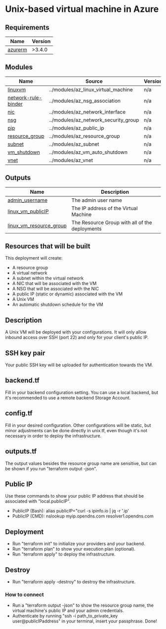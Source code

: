 # Unix-based virtual machine in Azure
## Requirements

| Name | Version |
|------|---------|
| <a name="requirement_azurerm"></a> [azurerm](#requirement\_azurerm) | >3.4.0 |

## Modules

| Name | Source | Version |
|------|--------|---------|
| <a name="module_linuxvm"></a> [linuxvm](#module\_linuxvm) | ../modules/az_linux_virtual_machine | n/a |
| <a name="module_network-rule-binder"></a> [network-rule-binder](#module\_network-rule-binder) | ../modules/az_nsg_association | n/a |
| <a name="module_nic"></a> [nic](#module\_nic) | ../modules/az_network_interface | n/a |
| <a name="module_nsg"></a> [nsg](#module\_nsg) | ../modules/az_network_security_group | n/a |
| <a name="module_pip"></a> [pip](#module\_pip) | ../modules/az_public_ip | n/a |
| <a name="module_resource_group"></a> [resource\_group](#module\_resource\_group) | ../modules/az_resource_group | n/a |
| <a name="module_subnet"></a> [subnet](#module\_subnet) | ../modules/az_subnet | n/a |
| <a name="module_vm_shutdown"></a> [vm\_shutdown](#module\_vm\_shutdown) | ../modules/az_vm_auto_shutdown | n/a |
| <a name="module_vnet"></a> [vnet](#module\_vnet) | ../modules/az_vnet | n/a |

## Outputs

| Name | Description |
|------|-------------|
| <a name="output_admin_username"></a> [admin\_username](#output\_admin\_username) | The admin user name |
| <a name="output_linux_vm_publicIP"></a> [linux\_vm\_publicIP](#output\_linux\_vm\_publicIP) | The IP address of the Virtual Machine |
| <a name="output_linux_vm_resource_group"></a> [linux\_vm\_resource\_group](#output\_linux\_vm\_resource\_group) | The Resource Group with all of the deployments |

## Resources that will be built
This deployment will create:
- A resource group
- A virtual network
- A subnet within the virtual network
- A NIC that will be associated with the VM
- A NSG that will be associated with the NIC
- A public IP (static or dynamic) associated with the VM
- A Unix VM
- An automatic shutdown schedule for the VM

## Description
A Unix VM will be deployed with your configurations. It will only allow inbound access over SSH (port 22) and only for your client's public IP.

## SSH key pair
Your public SSH key will be uploaded for authentication towards the VM.

## backend.tf
Fill in your backend configuration setting. You can use a local backend, but it's recommended to use a remote backend Storage Account.  

## config.tf
Fill in your desired configuration. Other configurations will be static, but minor adjustments can be done directly in unix.tf, even though it's not necessary in order to deploy the infrastructure.

## outputs.tf
The output values besides the resource group name are sensitive, but can be shown if you run "terraform output -json".

## Public IP
Use these commands to show your public IP address that should be associated with "local.publicIP". 
- PublicIP (Bash): alias publicIP="curl -s ipinfo.io | jq -r '.ip'    
- PublicIP (CMD): nslookup myip.opendns.com resolver1.opendns.com

## Deployment
- Run "terraform init" to initialize your providers and your backend. 
- Run "terraform plan" to show your execution plan (optional). 
- Run "terraform apply" to deploy the infrastructure.

## Destroy
- Run "terraform apply -destroy" to destroy the infrastructure.

### How to connect
- Run a "terraform output -json" to show the resource group name, the virtual machine's public IP and your admin credentials.
- Authenticate by running "ssh -i path_to_private_key user@publicIPaddress" in your terminal, insert your passphrase. Done!